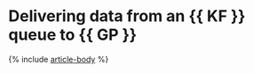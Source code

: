 # Delivering data from an {{ KF }} queue to {{ GP }}

{% include [article-body](../../_tutorials/dataplatform/datatransfer/managed-kafka-to-greenplum.md) %}
